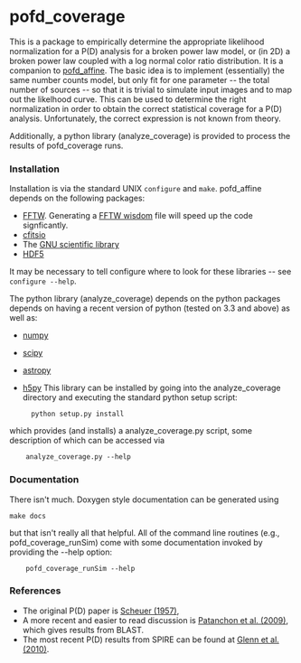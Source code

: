 pofd_coverage
===========

This is a package to empirically determine the appropriate likelihood
normalization for a P(D) analysis for a broken power law model, or (in
2D) a broken power law coupled with a log normal color ratio
distribution.  It is a companion to
[pofd_affine](https://github.com/aconley314/pofd_affine).  The basic
idea is to implement (essentially) the same number counts model, but
only fit for one parameter -- the total number of sources -- so that
it is trivial to simulate input images and to map out the likelhood
curve.  This can be used to determine the right normalization in order
to obtain the correct statistical coverage for a P(D) analysis.
Unfortunately, the correct expression is not known from theory.

Additionally, a python library (analyze_coverage) is provided
to process the results of pofd_coverage runs.

### Installation

Installation is via the standard UNIX `configure` and
`make`. pofd_affine depends on the following packages:
* [FFTW](http://www.fftw.org/).  Generating a 
  [FFTW wisdom](http://www.fftw.org/fftw-wisdom.1.html)
  file will speed up the code signficantly.
* [cfitsio](http://heasarc.gsfc.nasa.gov/fitsio/)
* The [GNU scientific library](http://www.gnu.org/software/gsl/)
* [HDF5](http://www.hdfgroup.org/HDF5/)

It may be necessary to tell configure where to look for these
libraries -- see `configure --help`.

The python library (analyze_coverage) depends on the python
packages depends on having a recent version of python (tested on
3.3 and above) as well as:
* [numpy](http://numpy.scipy.org/)
* [scipy](http://numpy.scipy.org/)
* [astropy](http://www.astropy.org/)
* [h5py](http://www.h5py.org/)
This library can be installed by going into the analyze_coverage
directory and executing the standard python setup script:

        python setup.py install

which provides (and installs) a analyze_coverage.py script, some
description of which can be accessed via

        analyze_coverage.py --help


### Documentation

There isn't much.  Doxygen style documentation can be
generated using

	make docs

but that isn't really all that helpful.   All of the command line
routines (e.g., pofd_coverage_runSim) come with some documentation
invoked by providing the --help option:

        pofd_coverage_runSim --help

### References
* The original P(D) paper is [Scheuer (1957)](http://dx.doi.org/10.1017/S0305004100032825),
* A more recent and easier to read discussion is
  [Patanchon et al. (2009)](http://dx.doi.org/10.1088/0004-637X/707/2/1750),
  which gives results from BLAST.
* The most recent P(D) results from SPIRE can be found at
  [Glenn et al. (2010)](http://dx.doi.org/10.1111/j.1365-2966.2010.17781.x).
